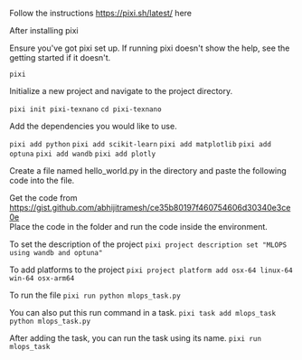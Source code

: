 Follow the instructions https://pixi.sh/latest/ here

After installing pixi


Ensure you've got pixi set up. If running pixi doesn't show the help, see the getting started if it doesn't.

`pixi`


Initialize a new project and navigate to the project directory.


`pixi init pixi-texnano`
`cd pixi-texnano`

Add the dependencies you would like to use.


`pixi add python`
`pixi add scikit-learn`
`pixi add matplotlib`
`pixi add optuna`
`pixi add wandb`
`pixi add plotly`

Create a file named hello_world.py in the directory and paste the following code into the file.

Get the code from https://gist.github.com/abhijitramesh/ce35b80197f460754606d30340e3ce0e   
Place the code in the folder and run the code inside the environment.

To set the description of the project
`pixi project description set "MLOPS using wandb and optuna"`

To add platforms to the project
`pixi project platform add osx-64 linux-64 win-64 osx-arm64`

To run the file
`pixi run python mlops_task.py`

You can also put this run command in a task.
`pixi task add mlops_task python mlops_task.py`

After adding the task, you can run the task using its name.
`pixi run mlops_task`


